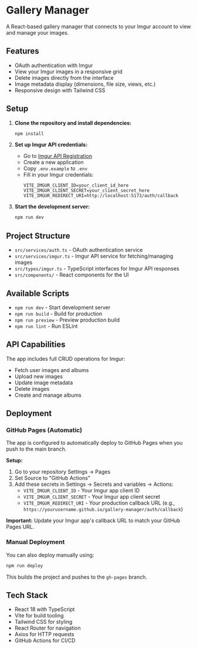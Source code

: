 # Gallery Manager

A React-based gallery manager that connects to your Imgur account to view and manage your images.

## Features

- OAuth authentication with Imgur
- View your Imgur images in a responsive grid
- Delete images directly from the interface
- Image metadata display (dimensions, file size, views, etc.)
- Responsive design with Tailwind CSS

## Setup

1. **Clone the repository and install dependencies:**
   ```bash
   npm install
   ```

2. **Set up Imgur API credentials:**
   - Go to [Imgur API Registration](https://api.imgur.com/oauth2/addclient)
   - Create a new application
   - Copy `.env.example` to `.env`
   - Fill in your Imgur credentials:
     ```
     VITE_IMGUR_CLIENT_ID=your_client_id_here
     VITE_IMGUR_CLIENT_SECRET=your_client_secret_here
     VITE_IMGUR_REDIRECT_URI=http://localhost:5173/auth/callback
     ```

3. **Start the development server:**
   ```bash
   npm run dev
   ```

## Project Structure

- `src/services/auth.ts` - OAuth authentication service
- `src/services/imgur.ts` - Imgur API service for fetching/managing images
- `src/types/imgur.ts` - TypeScript interfaces for Imgur API responses
- `src/components/` - React components for the UI

## Available Scripts

- `npm run dev` - Start development server
- `npm run build` - Build for production
- `npm run preview` - Preview production build
- `npm run lint` - Run ESLint

## API Capabilities

The app includes full CRUD operations for Imgur:
- Fetch user images and albums
- Upload new images
- Update image metadata
- Delete images
- Create and manage albums

## Deployment

### GitHub Pages (Automatic)

The app is configured to automatically deploy to GitHub Pages when you push to the main branch.

**Setup:**
1. Go to your repository Settings → Pages
2. Set Source to "GitHub Actions"
3. Add these secrets in Settings → Secrets and variables → Actions:
   - `VITE_IMGUR_CLIENT_ID` - Your Imgur app client ID
   - `VITE_IMGUR_CLIENT_SECRET` - Your Imgur app client secret  
   - `VITE_IMGUR_REDIRECT_URI` - Your production callback URL (e.g., `https://yourusername.github.io/gallery-manager/auth/callback`)

**Important:** Update your Imgur app's callback URL to match your GitHub Pages URL.

### Manual Deployment

You can also deploy manually using:
```bash
npm run deploy
```

This builds the project and pushes to the `gh-pages` branch.

## Tech Stack

- React 18 with TypeScript
- Vite for build tooling
- Tailwind CSS for styling
- React Router for navigation
- Axios for HTTP requests
- GitHub Actions for CI/CD
